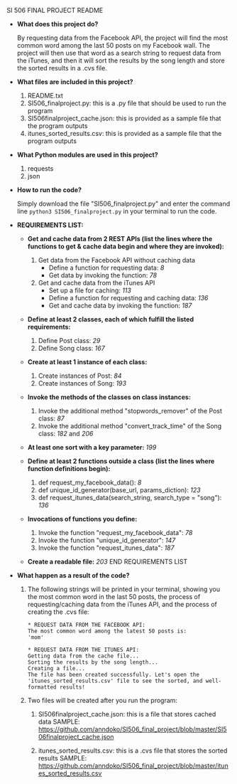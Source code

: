 SI 506 FINAL PROJECT README

* **What does this project do?**

  By requesting data from the Facebook API, the project will find the most common word among the last 50 posts on my Facebook wall. The project will then use that word as a search string to request data from the iTunes, and then it will sort the results by the song length and store the sorted results in a .cvs file.

* **What files are included in this project?**
  1. README.txt
  2. SI506_finalproject.py: this is a .py file that should be used to run the program
  3. SI506finalproject_cache.json: this is provided as a sample file that the program outputs
  4. itunes_sorted_results.csv: this is provided as a sample file that the program outputs

* **What Python modules are used in this project?**
  1. requests
  2. json

* **How to run the code?**

  Simply download the file "SI506_finalproject.py" and enter the command line `python3 SI506_finalproject.py` in your terminal to run the code.

* **REQUIREMENTS LIST:**
  * **Get and cache data from 2 REST APIs (list the lines where the functions to get & cache data begin and where they are invoked):**
    1. Get data from the Facebook API without caching data
        - Define a function for requesting data: *8*
        - Get data by invoking the function: *78*
    2. Get and cache data from the iTunes API
        - Set up a file for caching: *113*
        - Define a function for requesting and caching data: *136*
        - Get and cache data by invoking the function: *187*

  * **Define at least 2 classes, each of which fulfill the listed requirements:**
    1. Define Post class: *29*
    2. Define Song class: *167*

  * **Create at least 1 instance of each class:**
    1. Create instances of Post: *84*
    2. Create instances of Song: *193*

  * **Invoke the methods of the classes on class instances:**
    1. Invoke the additional method "stopwords_remover" of the Post class: *87*
    2. Invoke the additional method "convert_track_time" of the Song class: *182* and *206*

  * **At least one sort with a key parameter:** *199*

  * **Define at least 2 functions outside a class (list the lines where function definitions begin):**
    1. def request_my_facebook_data(): *8*
    2. def unique_id_generator(base_url, params_diction): *123*
    3. def request_itunes_data(search_string, search_type = "song"): *136*

  * **Invocations of functions you define:**
    1. Invoke the function "request_my_facebook_data": *78*
    2. Invoke the function "unique_id_generator": *147*
    3. Invoke the function "request_itunes_data": *187*

  * **Create a readable file:** *203*
  END REQUIREMENTS LIST

* **What happen as a result of the code?**
  1. The following strings will be printed in your terminal, showing you the most common word in the last 50 posts, the process of requesting/caching data from the iTunes API, and the process of creating the .cvs file:

      ```
      * REQUEST DATA FROM THE FACEBOOK API:
      The most common word among the latest 50 posts is:
      'mom'

      * REQUEST DATA FROM THE ITUNES API:      
      Getting data from the cache file...
      Sorting the results by the song length...
      Creating a file...
      The file has been created successfully. Let's open the 'itunes_sorted_results.csv' file to see the sorted, and well-formatted results!
      ```

  2. Two files will be created after you run the program:
      1. SI506finalproject_cache.json: this is a file that stores cached data
      SAMPLE:
      https://github.com/anndoko/SI506_final_project/blob/master/SI506finalproject_cache.json

      2. itunes_sorted_results.csv: this is a .cvs file that stores the sorted results
      SAMPLE:
      https://github.com/anndoko/SI506_final_project/blob/master/itunes_sorted_results.csv
